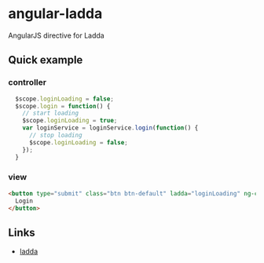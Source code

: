 # angular-ladda

AngularJS directive for Ladda

## Quick example

### controller

```javascript
  $scope.loginLoading = false;
  $scope.login = function() {
    // start loading
    $scope.loginLoading = true;
    var loginService = loginService.login(function() {
      // stop loading
      $scope.loginLoading = false;
    });
  }
```

### view

```html
<button type="submit" class="btn btn-default" ladda="loginLoading" ng-click="login">
  Login
</button>
```

## Links

* [ladda](http://lab.hakim.se/ladda/)
